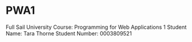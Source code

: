 PWA1
====
Full Sail University
Course: Programming for Web Applications 1
Student Name:  Tara Thorne
Student Number: 0003809521